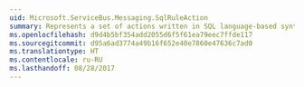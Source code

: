 ```yaml
---
uid: Microsoft.ServiceBus.Messaging.SqlRuleAction
summary: Represents a set of actions written in SQL language-based syntax that is performed against a [BrokeredMessage](https://docs.microsoft.com/dotnet/api/microsoft.servicebus.messaging.brokeredmessage). For information about SQLRuleAction syntax, see [SQLRuleAction syntax](https://docs.microsoft.com/azure/service-bus-messaging/service-bus-messaging-sql-rule-action).
ms.openlocfilehash: d9d4b5bf354add2055d6f5f61ea79eec7ffde117
ms.sourcegitcommit: d95a6ad3774a49b16f652e40e7860e47636c7ad0
ms.translationtype: HT
ms.contentlocale: ru-RU
ms.lasthandoff: 08/28/2017
---
```

